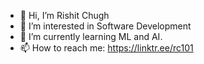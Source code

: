 - 👋 Hi, I’m Rishit Chugh
- 👀 I’m interested in Software Development
- 🌱 I’m currently learning ML and AI.
- 📫 How to reach me: https://linktr.ee/rc101

<!---
R-C101/R-C101 is a ✨ special ✨ repository because its `README.md` (this file) appears on your GitHub profile.
You can click the Preview link to take a look at your changes.
--->
